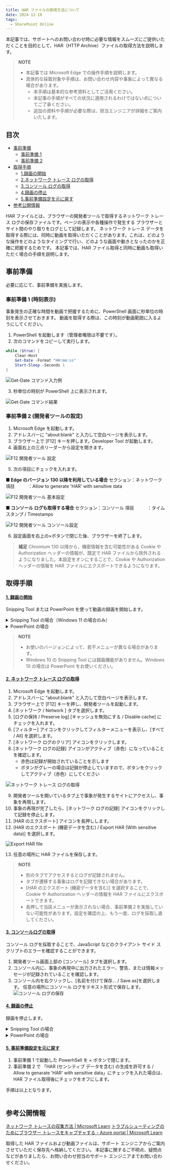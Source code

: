 ```yaml
---
title: HAR ファイルの取得方法について
date: 2024-12-10
tags:
  - SharePoint Online
---
```

本記事では、サポートへのお問い合わせ時に必要な情報をスムーズにご提供いただくことを目的として、HAR（HTTP Archive）ファイルの取得方法を説明します。

<!-- more -->

>**NOTE**
>- 本記事では Microsoft Edge での操作手順を説明します。
>- 具体的な採取対象や手順は、お問い合わせ内容や事象によって異なる場合があります。
>   - 本手順は基本的な参考資料としてご活用ください。
>   - 本記事の手順がすべての状況に適用されるわけではない点についてご了承ください。
>   - 追加の資料や手順が必要な際は、担当エンジニアが詳細をご案内いたします。
>       

## 目次
- [事前準備](#事前準備)
  - [事前準備 1](#事前準備-1-時刻表示)
  - [事前準備 2](#事前準備-2-開発者ツールの設定)
- [取得手順](#取得手順)
  - [1.録画の開始](#1-録画の開始)
  - [2.ネットワーク トレース ログの取得](#2-ネットワーク-トレース-ログの取得)
  - [3.コンソール ログの取得](#3-コンソールログの取得)
  - [4.録画の停止](#4-録画の停止)
  - [5.事前準備設定を元に戻す](#5-事前準備設定を元に戻す)
- [参考公開情報](#参考公開情報)

HAR ファイルとは、ブラウザーの開発者ツールで取得するネットワーク トレース ログの保存ファイルです。ページの表示や各種操作で発生する ブラウザーとサイト間のやり取りをログとして記録します。
ネットワーク トレース データを取得する際には、同時に動画を取得いただくことがあります。これは、どのような操作をどのようなタイミングで行い、どのような画面や動きとなったのかを正確に把握するためです。
本記事では、HAR ファイル取得と同時に動画も取得いただく場合の手順を説明します。


## 事前準備
必要に応じて、事前準備を実施します。

### 事前準備 1 (時刻表示)

事象発生の正確な時間を動画で把握するために、PowerShell 画面に秒単位の時刻を表示させておきます。
動画を取得する際は、この時刻が動画範囲に入るようにしてください。

1. PowerShell を起動します（管理者権限は不要です）。
2. 次のコマンドをコピーして実行します。
```powershell
while ($true) {
    Clear-Host
    Get-Date -Format "HH:mm:ss"
    Start-Sleep -Seconds 1
}
```
![Get-Date コマンド入力例](./how-to-get-har-file/ps-get-date01.png)

3. 秒単位の時刻が PowerShell 上に表示されます。

![Get-Date コマンド結果](./how-to-get-har-file/ps-get-date02.png)

### 事前準備 2 (開発者ツールの設定) 

1. Microsoft Edge を起動します。
2. アドレスバーに "about:blank" と入力して空白ページを表示します。
3. ブラウザー上で [F12] キーを押します。Developer Tool が起動します。
4. 画面右上の三点リーダーから設定を開きます。

![F12 開発者ツール 設定](./how-to-get-har-file/f12settings01.png)

5. 次の項目にチェックを入れます。

**■ Edge のバージョン 130 以降を利用している場合**
セクション：ネットワーク
項目　　　：Allow to generate 'HAR' with sensitive data

![F12 開発者ツール 基本設定](./how-to-get-har-file/f12settings02.png)

**■ コンソール ログも取得する場合**
セクション：コンソール
項目　　　：タイムスタンプ / Timestamps

![F12 開発者ツール コンソール設定](./how-to-get-har-file/f12settings03.png)

6. 設定画面を右上の×ボタンで閉じた後、ブラウザーを終了します。

>**補足**
>Chromium 130 以降から、機密情報を含む可能性がある Cookie や Authorization ヘッダーの情報が、既定で HAR ファイルから除外されるようになりました。本設定をオンにすることで、Cookie や Authorization ヘッダーの情報を HAR ファイルにエクスポートできるようになります。
>

## 取得手順
  
#### <u>1. 録画の開始</u>
Snipping Tool または PowerPoint を使って動画の録画を開始します。   

<details>
<summary>Snipping Tool の場合（Windows 11 の場合のみ）</summary>

1. 事象発生端末にて Snipping Tool を開きます。
スタート メニュー > 検索バーで "Snipping" と入力しアプリを検索してください。
2. 画面上部のビデオアイコンをクリックして、録画モードに変更します。

![Snipping Tool 録画モード](./how-to-get-har-file/snippingtool01.png)

3. [＋新規] ボタンをクリックし、録画領域を選択します。
ブラウザー全体および PowerShell の時刻表示が確認できるよう範囲を選択してください。
4. [スタート] ボタンをクリックします。

![Snipping Tool 録画スタート ボタン](./how-to-get-har-file/snippingtool02.png) 
</details>

<details>
<summary>PowerPoint の場合</summary>

1. 事象発生端末にて PowerPoint を開き、新しいプレゼンテーションを選びます。
2. [挿入] タブ > [メディア] > [画面録画] ボタンをクリックします。

![PowerPoint 録画ボタン1](./how-to-get-har-file/ppt-recording01.png) 

3. 画面上部のメニューから [領域の選択] をクリックし、録画領域を選択します。
ブラウザー全体および PowerShell の時刻表示が確認できるよう範囲を選択してください。

![PowerPoint 録画領域の選択](./how-to-get-har-file/ppt-recording02.png)

4. [録画] ボタンをクリックします。

![PowerPoint 録画ボタン2](./how-to-get-har-file/ppt-recording03.png)
</details>

>**NOTE**
>- お使いのバージョンによって、若干メニューが異なる場合があります。
>- Windows 10 の Snipping Tool には録画機能がありません。Windows 10 の場合は PowerPoint をお使いください。

#### <u>2. ネットワーク トレース ログの取得</u>
1. Microsoft Edge を起動します。
2. アドレスバーに "about:blank" と入力して空白ページを表示します。
3. ブラウザー上で [F12] キーを押し、開発者ツールを起動します。
4. [ネットワーク / Network ] タブを選択します。
5. [ログの保持 / Preserve log] [キャッシュを無効にする / Disable cache] にチェックを入れます。
6. [フィルター] アイコンをクリックしてフィルターメニューを表示し、[すべて / All] を選択します。
7. [ネットワーク ログのクリア] アイコンをクリックします。
8. [ネットワーク ログの記録] アイコンがアクティブ（赤色）になっていることを確認します。
   - 赤色は記録が開始されていることを示します
   - ボタンがグレーの場合は記録が停止していますので、ボタンをクリックしてアクティブ（赤色）にしてください

![ネットワーク トレース ログの取得](./how-to-get-har-file/networktrace01.png)

9. 開発者ツールを開いているタブ上で事象が発生するサイトにアクセスし、事象を再現します。
10. 事象の再現が完了したら、[ネットワーク ログの記録] アイコンをクリックして記録を停止します。
11. [HAR のエクスポート] アイコンを長押しします。
12. [HAR のエクスポート (機密データを含む) / Export HAR (With sensitive data)] を選択します。

![Export HAR file ](./how-to-get-har-file/networktrace02.png)

13. 任意の場所に HAR ファイルを保存します。

>**NOTE**
>- 別のタブでアクセスするとログが記録されません。
>- タブが遷移する事象はログを記録できない場合があります。
>- [HAR のエクスポート (機密データを含む)] を選択することで、Cookie や Authorization ヘッダーの情報を HAR ファイルにエクスポートできます。
>- 長押しで当該メニューが表示されない場合、事前準備２を実施していない可能性があります。設定を確認の上、もう一度、ログを採取し直してください。

#### <u>3. コンソールログの取得</u>
コンソール ログを採取することで、JavaScript などのクライアント サイド スクリプトのエラーを確認することができます。
1. 開発者ツール画面上部の [コンソール] タブを選択します。
2. コンソール内に、事象の再現中に出力されたエラー、警告、または情報メッセージが記録されていることを確認します。
3. コンソール内を右クリックし、[名前を付けて保存... / Save as]を選択します。
任意の場所にコンソール ログをテキスト形式で保存します。<br>
![コンソール ログの保存 ](./how-to-get-har-file/consolelog.png)

#### <u>4. 録画の停止</u>
録画を停止します。

<details>
<summary>Snipping Tool の場合</summary>

1. 画面上部の録画停止ボタンをクリックします。

![Snipping Tool の録画停止ボタン](./how-to-get-har-file/snippingtool03.png) 
2. 動画ファイルは既定では自動保存されます。
保存場所は、画面右上の三点リーダー […] ＞設定から [画面録画の保存先] をご確認ください。<br>
![Snipping Tool のデータ保存場所の確認](./how-to-get-har-file/snippingtool04.png) 
</details>

<details>
<summary>PowerPoint の場合</summary>

1. 画面上部の停止ボタンをクリックします。<br>
![PowerPoint 録画停止ボタン](./how-to-get-har-file/ppt-recording04.png) 
2. スライドに動画が貼り付けられますので、PowerPoint ファイルを任意の場所に保存します。
</details>

#### <u>5. 事前準備設定を元に戻す</u>
1. 事前準備 1 で起動した PowerhSell を × ボタンで閉じます。
2. 事前準備 2 で 「HAR (センシティブ データを含む) の生成を許可する / Allow to genarate 'HAR' with sensitive data」にチェックを入れた場合は、HAR ファイル取得後にチェックをオフにします。


手順は以上となります。<br><br>

## 参考公開情報
[ネットワーク トレースの収集方法 | Microsoft Learn](https://learn.microsoft.com/ja-jp/azure/azure-web-pubsub/howto-troubleshoot-network-trace#collect-a-network-trace-in-the-browser-browser-based-apps-only)
[トラブルシューティングのためにブラウザー トレースをキャプチャする - Azure portal | Microsoft Learn](https://learn.microsoft.com/ja-jp/azure/azure-portal/capture-browser-trace)

取得した HAR ファイルおよび動画ファイルは、サポート エンジニアからご案内させていただく保存先へ格納してください。
本記事に関するご不明点、疑問点などがありましたら、お問い合わせ担当のサポート エンジニアまでお問い合わせください。